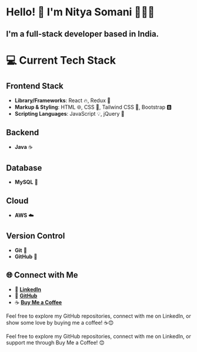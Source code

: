# Hello! 👋 I'm Nitya Somani 👩🏻‍💻

## I'm a full-stack developer based in India.

# 💻 Current Tech Stack

## Frontend Stack
- **Library/Frameworks**: React 🔥, Redux 🔄
- **Markup & Styling**: HTML 🌐, CSS 🎨, Tailwind CSS 🌈, Bootstrap 🅱️
- **Scripting Languages**: JavaScript 💡, jQuery 📁

## Backend
- **Java** ☕

## Database
- **MySQL** 🐬

## Cloud
- **AWS** ☁️

## Version Control
- **Git** 🌿
- **GitHub** 🐙

## 🌐 Connect with Me

- 🌟 [**LinkedIn**](https://www.linkedin.com/in/nitya-somani)
- 🐙 [**GitHub**](https://github.com/Nitya-Somani)
- ☕ [**Buy Me a Coffee**](https://www.buymeacoffee.com/nityasomani)

Feel free to explore my GitHub repositories, connect with me on LinkedIn, or show some love by buying me a coffee! ☕😊


Feel free to explore my GitHub repositories, connect with me on LinkedIn, or support me through Buy Me a Coffee! 😊
